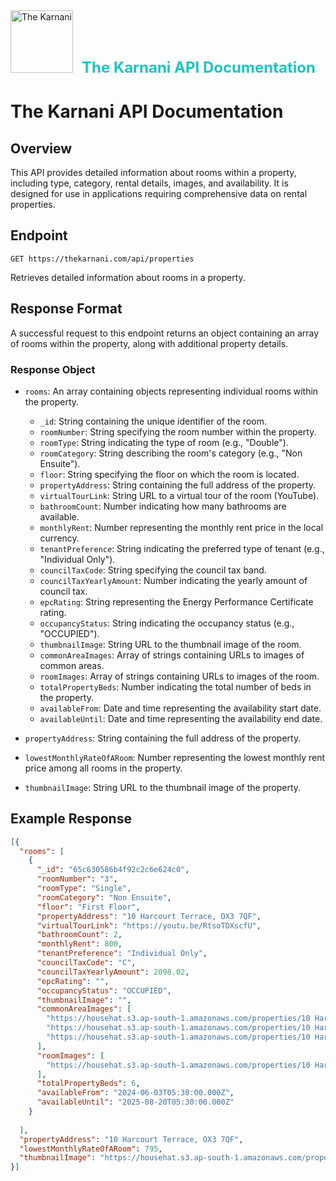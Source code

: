 
  <img src="https://thekarnani.com/_next/image?url=%2F_next%2Fstatic%2Fmedia%2Flogo.fb2f23c3.png&w=256&q=75" alt="The Karnani" style="width: 100px; margin-right: 10px;" />
  <span style="font-size: 24px; font-weight: bold; color: #1ac5c2;">The Karnani API Documentation</span>






# The Karnani API Documentation

## Overview

This API provides detailed information about rooms within a property, including type, category, rental details, images, and availability. It is designed for use in applications requiring comprehensive data on rental properties.

## Endpoint

`GET https://thekarnani.com/api/properties`

Retrieves detailed information about rooms in a property.

## Response Format

A successful request to this endpoint returns an object containing an array of rooms within the property, along with additional property details.

### Response Object

- `rooms`: An array containing objects representing individual rooms within the property.
  - `_id`: String containing the unique identifier of the room.
  - `roomNumber`: String specifying the room number within the property.
  - `roomType`: String indicating the type of room (e.g., "Double").
  - `roomCategory`: String describing the room's category (e.g., "Non Ensuite").
  - `floor`: String specifying the floor on which the room is located.
  - `propertyAddress`: String containing the full address of the property.
  - `virtualTourLink`: String URL to a virtual tour of the room (YouTube).
  - `bathroomCount`: Number indicating how many bathrooms are available.
  - `monthlyRent`: Number representing the monthly rent price in the local currency.
  - `tenantPreference`: String indicating the preferred type of tenant (e.g., "Individual Only").
  - `councilTaxCode`: String specifying the council tax band.
  - `councilTaxYearlyAmount`: Number indicating the yearly amount of council tax.
  - `epcRating`: String representing the Energy Performance Certificate rating.
  - `occupancyStatus`: String indicating the occupancy status (e.g., "OCCUPIED").
  - `thumbnailImage`: String URL to the thumbnail image of the room.
  - `commonAreaImages`: Array of strings containing URLs to images of common areas.
  - `roomImages`: Array of strings containing URLs to images of the room.
  - `totalPropertyBeds`: Number indicating the total number of beds in the property.
  - `availableFrom`: Date and time representing the availability start date.
  - `availableUntil`: Date and time representing the availability end date.

- `propertyAddress`: String containing the full address of the property.
- `lowestMonthlyRateOfARoom`: Number representing the lowest monthly rent price among all rooms in the property.
- `thumbnailImage`: String URL to the thumbnail image of the property.

## Example Response

```json
[{
  "rooms": [
    {
      "_id": "65c630586b4f92c2c6e624c0",
      "roomNumber": "3",
      "roomType": "Single",
      "roomCategory": "Non Ensuite",
      "floor": "First Floor",
      "propertyAddress": "10 Harcourt Terrace, OX3 7QF",
      "virtualTourLink": "https://youtu.be/RtsoTDXscfU",
      "bathroomCount": 2,
      "monthlyRent": 800,
      "tenantPreference": "Individual Only",
      "councilTaxCode": "C",
      "councilTaxYearlyAmount": 2098.02,
      "epcRating": "",
      "occupancyStatus": "OCCUPIED",
      "thumbnailImage": "",
      "commonAreaImages": [
        "https://househat.s3.ap-south-1.amazonaws.com/properties/10 Harcourt Terrace, OX3 7QF/common/1.png",
        "https://househat.s3.ap-south-1.amazonaws.com/properties/10 Harcourt Terrace, OX3 7QF/common/2.png",
        "https://househat.s3.ap-south-1.amazonaws.com/properties/10 Harcourt Terrace, OX3 7QF/common/4.png"
      ],
      "roomImages": [
        "https://househat.s3.ap-south-1.amazonaws.com/properties/10 Harcourt Terrace, OX3 7QF/Room3/8.png"
      ],
      "totalPropertyBeds": 6,
      "availableFrom": "2024-06-03T05:30:00.000Z",
      "availableUntil": "2025-08-20T05:30:00.000Z"
    }
    
  ],
  "propertyAddress": "10 Harcourt Terrace, OX3 7QF",
  "lowestMonthlyRateOfARoom": 795,
  "thumbnailImage": "https://househat.s3.ap-south-1.amazonaws.com/properties/10 Harcourt Terrace, OX3 7QF/common/1.png"
}]
